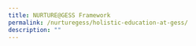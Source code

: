 ```yaml
---
title: NURTURE@GESS Framework
permalink: /nurturegess/holistic-education-at-gess/
description: ""
---
```

